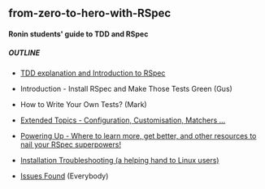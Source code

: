 ## from-zero-to-hero-with-RSpec ##
#### Ronin students' guide to TDD and RSpec ####

##### OUTLINE #####

- [TDD explanation and Introduction to RSpec](./what_is_TDD.md)

- Introduction - Install RSpec and Make Those Tests Green (Gus)

- How to Write Your Own Tests?  (Mark)

- [Extended Topics - Configuration, Customisation, Matchers ...](./more_info.md)

- [Powering Up - Where to learn more, get better, and other resources to nail your RSpec superpowers!](./online_resources.md)

- [Installation Troubleshooting (a helping hand to Linux users)](./installation_issues.md)

- [Issues Found](./other_issues.md) (Everybody)
